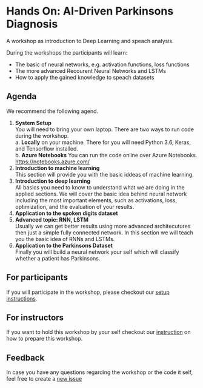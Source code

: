 # Hands On: AI-Driven Parkinsons Diagnosis
A workshop as introduction to Deep Learning and speach analysis.

During the workshops the participants will learn:
- The basic of neural networks, e.g. activation functions, loss functions
- The more advanced Recourent Neural Networks and LSTMs
- How to apply the gained knowledge to speach datasets

## Agenda
We recommend the following agend.

1. **System Setup** <br>
    You will need to bring your own laptop. There are two ways to run code during the workshop. <br>
    a. **Locally** on your machine. There for you will need Python 3.6, Keras, and Tensorflow installed. <br>
    b. **Azure Notebooks** You can run the code online over Azure Notebooks. https://notebooks.azure.com/ <br>
2. **Introduction to machine learning** <br>
This section will provide you with the basic iddeas of machine learning.
3. **Introduction to deep learning** <br>
All basics you need to know to understand what we are doing in the applied sections. We will cover the basic idea behind neural network including the most important elements, such as activations, loss, optimization, and the evaluation of your results.
4. **Application to the spoken digits dataset** <br>
5. **Advanced topic: RNN, LSTM** <br>
Usually we can get better results using more advanced architecutures then just a simple fully connected network. In this section we will teach you the basic idea of RNNs and LSTMs.
6. **Application to the Parkinsons Dataset**<br>
Finally you will build a neural network your self which will classify whether a patient has Parkinsons.

## For participants
If you will participate in the workshop, please checkout our [setup instructions](/workshop-material/readme-participants.md).

## For instructors
If you want to hold this workshop by your self checkout our [instruction](/workshop-material/readme-instructors.md) on how to prepare this workshop.

## Feedback
In case you have any questions regarding the workshop or the code it self, feel free to create a [new issue](https://github.com/TUM-Microsoft-Student-Partners/AI-Driven-Parkinsons-Diagnosis/issues/new)
